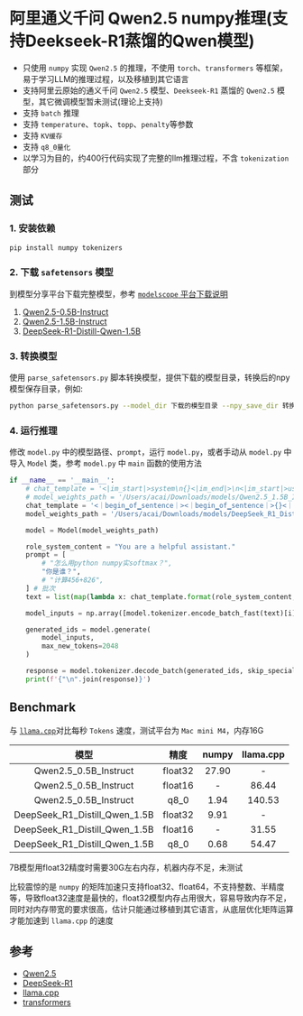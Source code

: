 # 阿里通义千问 Qwen2.5 numpy推理(支持Deekseek-R1蒸馏的Qwen模型)

- 只使用 `numpy` 实现 `Qwen2.5` 的推理，不使用 `torch`、`transformers` 等框架，易于学习LLM的推理过程，以及移植到其它语言
- 支持阿里云原始的通义千问 `Qwen2.5` 模型、`Deekseek-R1` 蒸馏的 `Qwen2.5` 模型，其它微调模型暂未测试(理论上支持)
- 支持 `batch` 推理
- 支持 `temperature`、`topk`、`topp`、`penalty`等参数
- 支持 `KV缓存`
- 支持 `q8_0量化`
- 以学习为目的，约400行代码实现了完整的llm推理过程，不含 `tokenization` 部分

## 测试

### 1. 安装依赖

```bash
pip install numpy tokenizers
```

### 2. 下载 `safetensors` 模型

到模型分享平台下载完整模型，参考 [`modelscope` 平台下载说明](https://www.modelscope.cn/docs/models/download)

  1. [Qwen2.5-0.5B-Instruct](https://www.modelscope.cn/models/Qwen/Qwen2.5-0.5B-Instruct/summary)
  2. [Qwen2.5-1.5B-Instruct](https://www.modelscope.cn/models/Qwen/Qwen2.5-1.5B-Instruct/summary)
  3. [DeepSeek-R1-Distill-Qwen-1.5B](https://www.modelscope.cn/models/deepseek-ai/DeepSeek-R1-Distill-Qwen-1.5B/summary)

### 3. 转换模型

使用 `parse_safetensors.py` 脚本转换模型，提供下载的模型目录，转换后的npy模型保存目录，例如:

```bash
python parse_safetensors.py --model_dir 下载的模型目录 --npy_save_dir 转换后的npy模型保存目录
```

### 4. 运行推理

修改 `model.py` 中的模型路径、`prompt`，运行 `model.py`，或者手动从 `model.py` 中导入 `Model` 类，参考 `model.py` 中 `main` 函数的使用方法

```python
if __name__ == '__main__':
    # chat_template = '<|im_start|>system\n{}<|im_end|>\n<|im_start|>user\n{}<|im_end|>\n<|im_start|>assistant\n'
    # model_weights_path = '/Users/acai/Downloads/models/Qwen2.5_1.5B_Instruct_npy'
    chat_template = '<｜begin▁of▁sentence｜><｜begin▁of▁sentence｜>{}<｜User｜>{}<｜Assistant｜><think>\n'
    model_weights_path = '/Users/acai/Downloads/models/DeepSeek_R1_Distill_Qwen_1.5B_npy_FP32'

    model = Model(model_weights_path)

    role_system_content = "You are a helpful assistant."
    prompt = [
        # "怎么用python numpy实softmax？",
        "你是谁？",
        # "计算456+826",
    ] # 批次
    text = list(map(lambda x: chat_template.format(role_system_content, x), prompt))

    model_inputs = np.array([model.tokenizer.encode_batch_fast(text)[i].ids for i in range(len(text))], dtype=np.int32)

    generated_ids = model.generate(
        model_inputs,
        max_new_tokens=2048
    )

    response = model.tokenizer.decode_batch(generated_ids, skip_special_tokens=True)
    print(f'{"\n".join(response)}')
```

## Benchmark

与 [`llama.cpp`](https://github.com/ggml-org/llama.cpp/releases/tag/b4722)对比每秒 `Tokens` 速度，测试平台为 `Mac mini M4`，内存16G

|模型|精度|numpy|llama.cpp|
|:---:|:---:|:---:|:---:|
|Qwen2.5_0.5B_Instruct|float32|27.90|-|
|Qwen2.5_0.5B_Instruct|float16|-|86.44|
|Qwen2.5_0.5B_Instruct|q8_0|1.94|140.53|
|DeepSeek_R1_Distill_Qwen_1.5B|float32|9.91|-|
|DeepSeek_R1_Distill_Qwen_1.5B|float16|-|31.55|
|DeepSeek_R1_Distill_Qwen_1.5B|q8_0|0.68|54.47|

7B模型用float32精度时需要30G左右内存，机器内存不足，未测试

比较震惊的是 `numpy` 的矩阵加速只支持float32、float64，不支持整数、半精度等，导致float32速度是最快的，float32模型内存占用很大，容易导致内存不足，同时对内存带宽的要求很高，估计只能通过移植到其它语言，从底层优化矩阵运算才能加速到 `llama.cpp` 的速度

## 参考

- [Qwen2.5](https://qwenlm.github.io/blog/qwen2.5/)
- [DeepSeek-R1](https://github.com/deepseek-ai/DeepSeek-R1/)
- [llama.cpp](https://github.com/ggml-org/llama.cpp)
- [transformers](https://github.com/huggingface/transformers)
